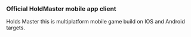 ### Official HoldMaster mobile app client

Holds Master this is multiplatform mobile game build on IOS and Android targets.